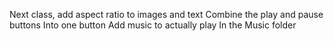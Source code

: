 Next class, add aspect ratio to images and text
Combine the play and pause buttons Into one button
Add music to actually play In the Music folder